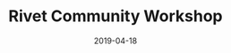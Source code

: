 ---
title: "Rivet Community Workshop"
description: "A two-track event where IU developers of all skill levels can learn about, help contribute to, and meet others using Rivet."
date: "2019-04-18"
time: "1-5 PM"
projects:
  - title: "Backlog: Good first issues"
    description: "Before the workshop, we'll tag issues in the Rivet project backlog as good first issues for people who want a gentle on-ramp "
  - title: "Rivet subheader"
    description: ""
  - title: "Rivet progress bar"
    description: ""
  - title: "Rivet textarea word counter"
    description: ""
tutorials:
  - title: "Introduction to Rivet"
    time: "1-1:30 PM"
    description: "An introduction to the Rivet design system, including why we built it, who it's intended for, and how to start using it in your web application projects."
  - title: "Bug reports, contributions, and feature requests"
    time: "1:45-2:15 PM"
    description: "An introduction to the Rivet public backlog, plus a tutorial on how to file bug reports, contribute to the Rivet codebase, and suggest new components that can be voted on by the community."
  - title: "Creating Rivet add-ons"
    time: "2:30-3:00 PM"
    description: "An introduction to Rivet add-ons and a tutorial on creating your own components using the Rivet Add-on Boilerplate."
  - title: "Learning by example: What others have made with Rivet"
    time: "3:15-3:45 PM"
    description: "For a lot of people, the easiest way to get going with Rivet is to see what others have already done with it. This session will showcase screenshots of apps and websites built using Rivet and discuss the patterns used to address common use cases."
---